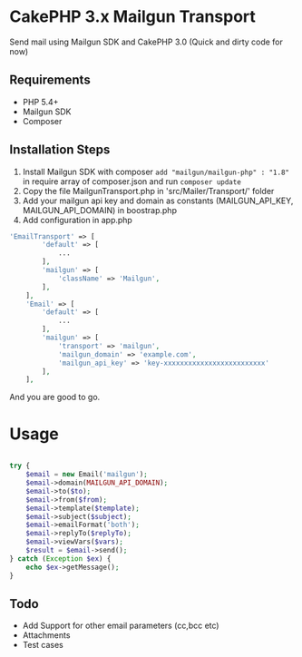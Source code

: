 # CakePHP 3.x Mailgun Transport

Send mail using Mailgun SDK and CakePHP 3.0 (Quick and dirty code for now)

## Requirements

* PHP 5.4+
* Mailgun SDK
* Composer

## Installation Steps

1) Install Mailgun SDK with composer `add "mailgun/mailgun-php" : "1.8"` in require array of composer.json and run `composer update`
2) Copy the file MailgunTransport.php in 'src/Mailer/Transport/' folder
3) Add your mailgun api key and domain as constants (MAILGUN_API_KEY, MAILGUN_API_DOMAIN) in boostrap.php 
4) Add configuration in app.php

```php
'EmailTransport' => [
		'default' => [
			...
		],
		'mailgun' => [
			'className' => 'Mailgun',
		],
	],
	'Email' => [
		'default' => [
			...
		],
		'mailgun' => [
			'transport' => 'mailgun',
			'mailgun_domain' => 'example.com',
			'mailgun_api_key' => 'key-xxxxxxxxxxxxxxxxxxxxxxxxx'
		],
	],
```

And you are good to go.

# Usage

```php

try {
	$email = new Email('mailgun');
	$email->domain(MAILGUN_API_DOMAIN);
	$email->to($to);
	$email->from($from);
	$email->template($template);
	$email->subject($subject);
	$email->emailFormat('both');
	$email->replyTo($replyTo);
	$email->viewVars($vars);
	$result = $email->send();
} catch (Exception $ex) {
	echo $ex->getMessage();
}
```

## Todo

* Add Support for other email parameters (cc,bcc etc)
* Attachments
* Test cases